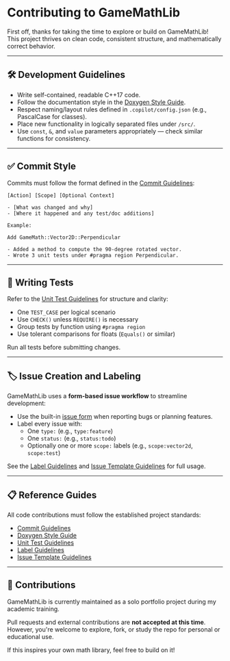 # Contributing to GameMathLib

First off, thanks for taking the time to explore or build on GameMathLib!  
This project thrives on clean code, consistent structure, and mathematically correct behavior.

---

## 🛠️ Development Guidelines

- Write self-contained, readable C++17 code.
- Follow the documentation style in the [Doxygen Style Guide](.github/doxygen-style.md).
- Respect naming/layout rules defined in `.copilot/config.json` (e.g., PascalCase for classes).
- Place new functionality in logically separated files under `/src/`.
- Use `const`, `&`, and `value` parameters appropriately — check similar functions for consistency.

---

## ✅ Commit Style

Commits must follow the format defined in the [Commit Guidelines](.github/commit-guidelines.md):

```
[Action] [Scope] [Optional Context]

- [What was changed and why]
- [Where it happened and any test/doc additions]
```

```
Example:

Add GameMath::Vector2D::Perpendicular

- Added a method to compute the 90-degree rotated vector.
- Wrote 3 unit tests under #pragma region Perpendicular.
```

---

## 🧪 Writing Tests

Refer to the [Unit Test Guidelines](.github/unit-test-guidelines.md) for structure and clarity:

- One `TEST_CASE` per logical scenario
- Use `CHECK()` unless `REQUIRE()` is necessary
- Group tests by function using `#pragma region`
- Use tolerant comparisons for floats (`Equals()` or similar)

Run all tests before submitting changes.

---

## 🏷️ Issue Creation and Labeling

GameMathLib uses a **form-based issue workflow** to streamline development:

- Use the built-in [issue form](.github/ISSUE_TEMPLATE/standard.yml) when reporting bugs or planning features.
- Label every issue with:
  - One `type:` (e.g., `type:feature`)
  - One `status:` (e.g., `status:todo`)
  - Optionally one or more `scope:` labels (e.g., `scope:vector2d`, `scope:test`)

See the [Label Guidelines](.github/label-guidelines.md) and [Issue Template Guidelines](.github/issue-template-guidelines.md) for full usage.

---

## 📋 Reference Guides

All code contributions must follow the established project standards:

- [Commit Guidelines](.github/commit-guidelines.md)
- [Doxygen Style Guide](.github/doxygen-style.md)
- [Unit Test Guidelines](.github/unit-test-guidelines.md)
- [Label Guidelines](.github/label-guidelines.md)
- [Issue Template Guidelines](.github/issue-template-guidelines.md)

---

## 🙋 Contributions

GameMathLib is currently maintained as a solo portfolio project during my academic training.

Pull requests and external contributions are **not accepted at this time**.  
However, you're welcome to explore, fork, or study the repo for personal or educational use.

If this inspires your own math library, feel free to build on it!